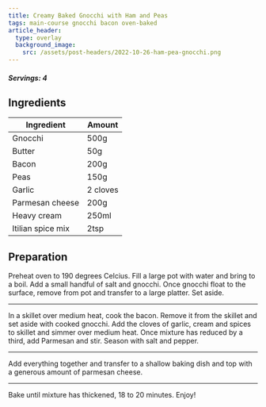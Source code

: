 ```yaml
---
title: Creamy Baked Gnocchi with Ham and Peas
tags: main-course gnocchi bacon oven-baked
article_header:
  type: overlay
  background_image:
    src: /assets/post-headers/2022-10-26-ham-pea-gnocchi.png
---
```


##### Servings: 4

## Ingredients

| Ingredient        | Amount   |
| ----------------- | -------- |
| Gnocchi           | 500g     |
| Butter            | 50g      |
| Bacon             | 200g     |
| Peas              | 150g     |
| Garlic            | 2 cloves |
| Parmesan cheese   | 200g     |
| Heavy cream       | 250ml    |
| Itilian spice mix | 2tsp     |

## Preparation

Preheat oven to 190 degrees Celcius. Fill a large pot with water and bring to a boil. Add a small handful of salt and gnocchi. Once gnocchi float to the surface, remove from pot and transfer to a large platter. Set aside.

---

In a skillet over medium heat, cook the bacon. Remove it from the skillet and set aside with cooked gnocchi. Add the cloves of garlic, cream and spices to skillet and simmer over medium heat. Once mixture has reduced by a third, add Parmesan and stir. Season with salt and pepper.

---

Add everything together and transfer to a shallow baking dish and top with a generous amount of parmesan cheese.

---

Bake until mixture has thickened, 18 to 20 minutes. Enjoy!
